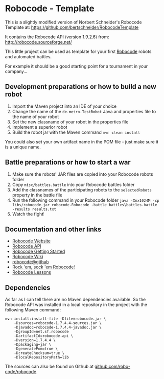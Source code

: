 Robocode - Template
====
This is a slightly modified version of Norbert Schneider's Robocode Template at: https://github.com/bertschneider/RobocodeTemplate

It contains the Robocode API (version 1.9.2.6) from: http://robocode.sourceforge.net/

This little project can be used as template for your first [Robocode](http://robocode.sourceforge.net/) robots and automated battles.

For example it should be a good starting point for a tournament in your company...

Development preparations or how to build a new robot
----

1. Import the Maven project into an IDE of your choice
2. Change the name of the `de.metro.TestRobot` Java and properties file to the name of your robot
3. Set the new classname of your robot in the properties file
4. Implement a superior robot
5. Build the robot jar with the Maven command `mvn clean install`

You could also set your own artifact name in the POM file - just make sure it is a unique name.

Battle preparations or how to start a war
----

1. Make sure the robots' JAR files are copied into your Robocode robots folder
2. Copy `misc/battles.battle` into your Robocode battles folder
3. Add the classnames of the participating robots to the `selectedRobots` property in the battle file
4. Run the following command in your Robocode folder
   `java -Xmx1024M -cp libs/robocode.jar robocode.Robocode -battle battles\battles.battle -results results.txt`
5. Watch the fight!

Documentation and other links
----

* [Robocode Website](ttp://robocode.sourceforge.net/)
* [Robocode API](http://robocode.sourceforge.net/docs/robocode/)
* [Robocode Getting Started](http://robowiki.net/wiki/Robocode_Basics)
* [Robocode Wiki](http://robowiki.net/wiki/Main_Page)
* [robocode@github](https://github.com/robo-code/robocode)
* [Rock 'em, sock 'em Robocode!](http://www.ibm.com/developerworks/java/library/j-robocode/index.html)
* [Robocode Lessons](http://mark.random-article.com/weber/java/robocode/)

Dependencies
----
As far as I can tell there are no Maven dependencies available. So the Robocode API was installed in a local repository in the project with the following Maven command:

    mvn install:install-file -Dfile=robocode.jar \
        -Dsources=robocode-1.7.4.4-sources.jar \
        -Djavadoc=robocode-1.7.4.4-javadoc.jar \
        -DgroupId=net.sf.robocode
        -DartifactId=robocode.api \
        -Dversion=1.7.4.4 \
        -Dpackaging=jar \
        -DgeneratePom=true \
        -DcreateChecksum=true \
        -DlocalRepositoryPath=lib

The sources can also be found on Github at [github.com/robo-code/robocode](https://github.com/robo-code/robocode).
